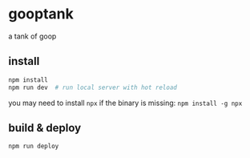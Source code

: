 # gooptank

a tank of goop

## install

```bash
npm install
npm run dev  # run local server with hot reload
```

you may need to install `npx` if the binary is missing: `npm install -g npx`

## build & deploy

```bash
npm run deploy
```
